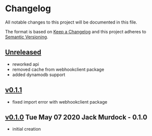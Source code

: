 # Changelog
All notable changes to this project will be documented in this file.

The format is based on [Keep a Changelog](http://keepachangelog.com/en/1.0.0/)
and this project adheres to [Semantic Versioning](http://semver.org/spec/v2.0.0.html).

## [Unreleased]
- reworked api
- removed cache from webhookclient package
- added dynamodb support

## [v0.1.1]
- fixed import error with webhookclient package

## [v0.1.0] Tue May 07 2020 Jack Murdock - 0.1.0
- initial creation

[Unreleased]: https://github.com/Comcast/talaria/compare/v0.1.1...HEAD
[v0.1.1]: https://github.com/Comcast/talaria/compare/v0.1.0...v0.1.1
[v0.1.0]: https://github.com/Comcast/talaria/compare/v0.1.0...v0.1.0

